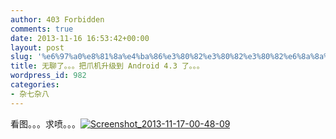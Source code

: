 ```yaml
---
author: 403 Forbidden
comments: true
date: 2013-11-16 16:53:42+00:00
layout: post
slug: '%e6%97%a0%e8%81%8a%e4%ba%86%e3%80%82%e3%80%82%e3%80%82%e6%8a%8a%e7%88%aa%e6%9c%ba%e5%8d%87%e7%ba%a7%e5%88%b0-android-4-3-%e4%ba%86%e3%80%82%e3%80%82%e3%80%82'
title: 无聊了。。。把爪机升级到 Android 4.3 了。。。
wordpress_id: 982
categories:
- 杂七杂八
---
```

看图。。。求喷。。。[![Screenshot_2013-11-17-00-48-09](/uploads/201311//Screenshot_2013-11-17-00-48-09.png)](/uploads/201311//Screenshot_2013-11-17-00-48-09.png)
